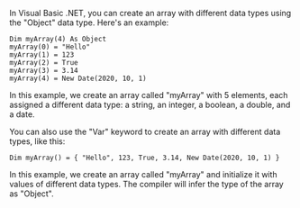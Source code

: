 In Visual Basic .NET, you can create an array with different data types using the "Object" data type. Here's an example:

```
Dim myArray(4) As Object
myArray(0) = "Hello"
myArray(1) = 123
myArray(2) = True
myArray(3) = 3.14
myArray(4) = New Date(2020, 10, 1)
```

In this example, we create an array called "myArray" with 5 elements, each assigned a different data type: a string, an integer, a boolean, a double, and a date.

You can also use the "Var" keyword to create an array with different data types, like this:

```
Dim myArray() = { "Hello", 123, True, 3.14, New Date(2020, 10, 1) }
```

In this example, we create an array called "myArray" and initialize it with values of different data types. The compiler will infer the type of the array as "Object".